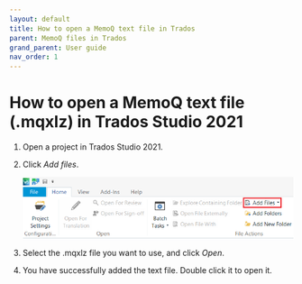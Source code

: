 ```yaml
---
layout: default
title: How to open a MemoQ text file in Trados
parent: MemoQ files in Trados
grand_parent: User guide
nav_order: 1
---
```


# How to open a MemoQ text file (.mqxlz) in Trados Studio 2021

1. Open a project in Trados Studio 2021.
2. Click *Add files*.

   ![](../../../assets/images/Picture15.png)

3. Select the .mqxlz file you want to use, and click *Open*.
4. You have successfully added the text file. Double click it to open it.